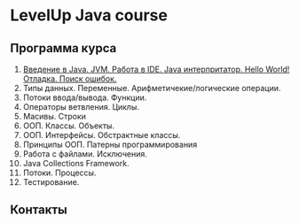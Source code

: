 # LevelUp Java course

## Программа курса

1. [Введение в Java. JVM. Работа в IDE. Java интерпритатор. Hello World!
   Отладка. Поиск ошибок.](../master/lectures/lecture1.md)
2. Типы данных. Переменные. Арифметичекие/логические операции.
3. Потоки ввода/вывода.
   Функции.
4. Операторы ветвления. Циклы.
5. Масивы. Строки
6. ООП. Классы. Объекты.
7. ООП. Интерфейсы. Обстрактные классы.
8. Принципы ООП. Патерны программирования
9. Работа с файлами.
   Исключения.
10. Java Collections Framework.
11. Потоки. Процессы.
12. Тестирование.

## Контакты
